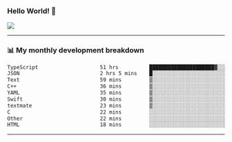 ### Hello World! 👋

<a>
  <img align="center" src="https://github-readme-stats.vercel.app/api?username=megatunger&count_private=true&include_all_commits=true&bg_color=30,56CCF2,2F80ED&title_color=fff&text_color=fff" />
</a>

------
### 📊 My monthly development breakdown

<!--START_SECTION:waka-->

```txt
TypeScript                    51 hrs          █████████████████████▓░░░   87.06 %
JSON                          2 hrs 5 mins    █░░░░░░░░░░░░░░░░░░░░░░░░   03.57 %
Text                          59 mins         ▒░░░░░░░░░░░░░░░░░░░░░░░░   01.71 %
C++                           36 mins         ▒░░░░░░░░░░░░░░░░░░░░░░░░   01.04 %
YAML                          35 mins         ▒░░░░░░░░░░░░░░░░░░░░░░░░   01.01 %
Swift                         30 mins         ▒░░░░░░░░░░░░░░░░░░░░░░░░   00.86 %
textmate                      23 mins         ▒░░░░░░░░░░░░░░░░░░░░░░░░   00.67 %
C                             22 mins         ░░░░░░░░░░░░░░░░░░░░░░░░░   00.64 %
Other                         22 mins         ░░░░░░░░░░░░░░░░░░░░░░░░░   00.63 %
HTML                          18 mins         ░░░░░░░░░░░░░░░░░░░░░░░░░   00.52 %
```

<!--END_SECTION:waka-->

------
